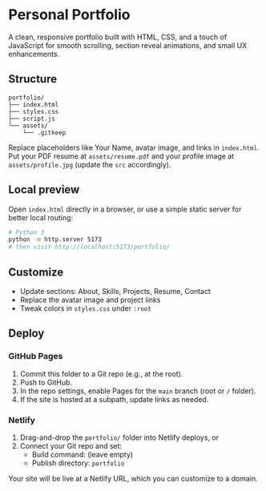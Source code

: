 # Personal Portfolio

A clean, responsive portfolio built with HTML, CSS, and a touch of JavaScript for smooth scrolling, section reveal animations, and small UX enhancements.

## Structure

```
portfolio/
├── index.html
├── styles.css
├── script.js
└── assets/
    └── .gitkeep
```

Replace placeholders like Your Name, avatar image, and links in `index.html`. Put your PDF resume at `assets/resume.pdf` and your profile image at `assets/profile.jpg` (update the `src` accordingly).

## Local preview

Open `index.html` directly in a browser, or use a simple static server for better local routing:

```bash
# Python 3
python -m http.server 5173
# then visit http://localhost:5173/portfolio/
```

## Customize

- Update sections: About, Skills, Projects, Resume, Contact
- Replace the avatar image and project links
- Tweak colors in `styles.css` under `:root`

## Deploy

### GitHub Pages
1. Commit this folder to a Git repo (e.g., at the root).
2. Push to GitHub.
3. In the repo settings, enable Pages for the `main` branch (root or `/` folder).
4. If the site is hosted at a subpath, update links as needed.

### Netlify
1. Drag-and-drop the `portfolio/` folder into Netlify deploys, or
2. Connect your Git repo and set:
   - Build command: (leave empty)
   - Publish directory: `portfolio`

Your site will be live at a Netlify URL, which you can customize to a domain.


